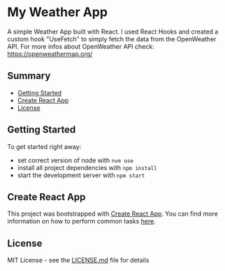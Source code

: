 # My Weather App

A simple Weather App built with React. I used React Hooks and created a custom hook "UseFetch" to simply fetch the data from the OpenWeather API.
For more infos about OpenWeather API check:
https://openweathermap.org/

## Summary

- [Getting Started](#getting-started)
- [Create React App](#create-react-app)
- [License](#license)

## Getting Started

To get started right away:

- set correct version of node with `nvm use`
- install all project dependencies with `npm install`
- start the development server with `npm start`

## Create React App

This project was bootstrapped with [Create React App](https://github.com/facebookincubator/create-react-app). You can find more information on how to perform common tasks [here](https://github.com/facebookincubator/create-react-app/blob/master/packages/react-scripts/template/README.md).

## License

MIT License - see the [LICENSE.md](LICENSE.md) file for
details
